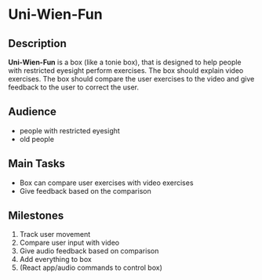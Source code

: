# Uni-Wien-Fun

## Description

**Uni-Wien-Fun** is a box (like a tonie box), that is designed to help people with restricted eyesight perform exercises. The box should explain video exercises. The box should compare the user exercises to the video and give feedback to the user to correct the user.

## Audience

- people with restricted eyesight
- old people

## Main Tasks

- Box can compare user exercises with video exercises
- Give feedback based on the comparison

## Milestones

1. Track user movement
2. Compare user input with video
3. Give audio feedback based on comparison
4. Add everything to box
5. (React app/audio commands to control box)
